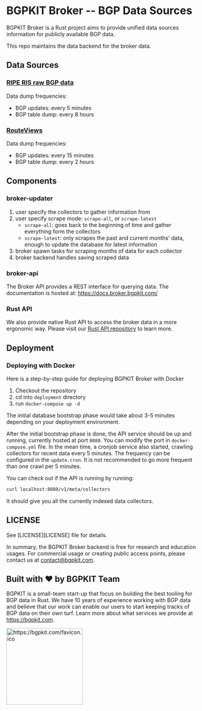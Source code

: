# BGPKIT Broker -- BGP Data Sources

BGPKIT Broker is a Rust project aims to provide unified data sources information for 
publicly available BGP data.

This repo maintains the data backend for the broker data.

## Data Sources

### [RIPE RIS raw BGP data](https://www.ripe.net/analyse/internet-measurements/routing-information-service-ris/ris-raw-data)

Data dump frequencies:
- BGP updates: every 5 minutes
- BGP table dump: every 8 hours

### [RouteViews](http://archive.routeviews.org)

Data dump frequencies:
- BGP updates: every 15 minutes
- BGP table dump: every 2 hours

## Components

### broker-updater

1. user specify the collectors to gather information from
2. user specify scrape mode: `scrape-all`, or `scrape-latest`
    - `scrape-all`: goes back to the beginning of time and gather everything form the collectors
    - `scrape-latest`: only scrapes the past and current months' data, enough to update the database for latest information
3. broker spawn tasks for scraping months of data for each collector
4. broker backend handles saving scraped data

### broker-api

The Broker API provides a REST interface for querying data.
The documentation is hosted at: https://docs.broker.bgpkit.com/

### Rust API

We also provide native Rust API to access the broker data in a more ergonomic way.
Please visit our [Rust API repository](https://github.com/bgpkit/bgpkit-broker) to learn more.

## Deployment

### Deploying with Docker

Here is a step-by-step guide for deploying BGPKIT Broker with Docker

1. Checkout the repository
2. cd into `deployment` directory
3. run `docker-compose up -d`

The initial database bootstrap phase would take about 3-5 minutes depending on your deployment environment.

After the initial bootstrap phase is done, the API service should be up and running, currently hosted at port `8080`. You can modify the port in `docker-compose.yml` file. In the mean time, a cronjob service also started, crawling collectors for recent data every 5 minutes. The frequency can be configured in the `update.cron`. It is not recommended to go more frequent than one crawl per 5 minutes.

You can check out if the API is running by running:
```bash
curl localhost:8080/v1/meta/collectors
```
It should give you all the currently indexed data collectors.

## LICENSE

See [LICENSE][LICENSE] file for details. 

In summary, the BGPKIT Broker backend is free for research and education usages.
For commercial usage or creating public access points, please contact us at contact@bgpkit.com.

## Built with ❤️ by BGPKIT Team

BGPKIT is a small-team start-up that focus on building the best tooling for BGP data in Rust. We have 10 years of
experience working with BGP data and believe that our work can enable our users to start keeping tracks of BGP data
on their own turf. Learn more about what services we provide at https://bgpkit.com.

<a href="https://bgpkit.com"><img src="https://bgpkit.com/Original%20Logo%20Cropped.png" alt="https://bgpkit.com/favicon.ico" width="200"/></a>
